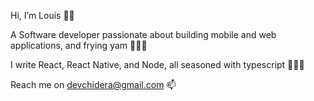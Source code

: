 Hi, I’m Louis 👌🏾

A Software developer passionate about building mobile and web applications, and frying yam 👨🏽‍🍳

I write React, React Native, and Node, all seasoned with typescript 👨🏽‍💻

Reach me on devchidera@gmail.com 📫

